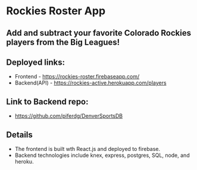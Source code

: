 # Rockies Roster App

## Add and subtract your favorite Colorado Rockies players from the Big Leagues!  

## Deployed links: 
  - Frontend - https://rockies-roster.firebaseapp.com/
  - Backend(API) - https://rockies-active.herokuapp.com/players

## Link to Backend repo: 
  - https://github.com/piferdg/DenverSportsDB 

## Details
  - The frontend is built wth React.js and deployed to firebase.
  - Backend technologies include knex, express, postgres, SQL, node, and heroku. 


